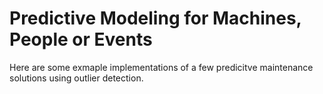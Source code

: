 # Predictive Modeling for Machines, People or Events

Here are some exmaple implementations of a few predicitve maintenance solutions using outlier detection. 
